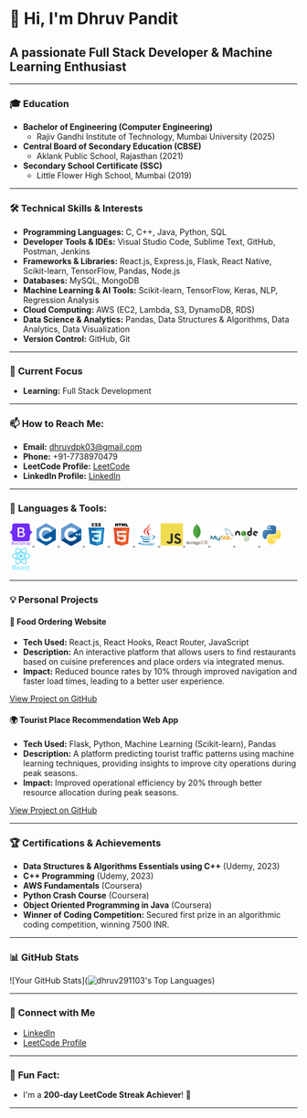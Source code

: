 # 👋 Hi, I'm Dhruv Pandit

## A passionate **Full Stack Developer** & **Machine Learning Enthusiast**

---

### 🎓 **Education**
- **Bachelor of Engineering (Computer Engineering)**
  - Rajiv Gandhi Institute of Technology, Mumbai University (2025)
- **Central Board of Secondary Education (CBSE)**
  - Aklank Public School, Rajasthan (2021)
- **Secondary School Certificate (SSC)**
  - Little Flower High School, Mumbai (2019)

---

### 🛠️ **Technical Skills & Interests**

- **Programming Languages:** C, C++, Java, Python, SQL
- **Developer Tools & IDEs:** Visual Studio Code, Sublime Text, GitHub, Postman, Jenkins
- **Frameworks & Libraries:** React.js, Express.js, Flask, React Native, Scikit-learn, TensorFlow, Pandas, Node.js
- **Databases:** MySQL, MongoDB
- **Machine Learning & AI Tools:** Scikit-learn, TensorFlow, Keras, NLP, Regression Analysis
- **Cloud Computing:** AWS (EC2, Lambda, S3, DynamoDB, RDS)
- **Data Science & Analytics:** Pandas, Data Structures & Algorithms, Data Analytics, Data Visualization
- **Version Control:** GitHub, Git

---

### 🌱 **Current Focus**
- **Learning:** Full Stack Development

---

### 📫 **How to Reach Me:**
- **Email:** [dhruvdpk03@gmail.com](mailto:dhruvdpk03@gmail.com)
- **Phone:** +91-7738970479
- **LeetCode Profile:** [LeetCode](https://leetcode.com/u/dhruvdpk03/)
- **LinkedIn Profile:** [LinkedIn](https://www.linkedin.com/in/dhruv-pandit-282a0022b/)

---

### 🔧 **Languages & Tools:**
<p align="left">
  <a href="https://getbootstrap.com" target="_blank" rel="noreferrer"> <img src="https://raw.githubusercontent.com/devicons/devicon/master/icons/bootstrap/bootstrap-plain-wordmark.svg" alt="bootstrap" width="40" height="40"/> </a>
  <a href="https://www.cprogramming.com/" target="_blank" rel="noreferrer"> <img src="https://raw.githubusercontent.com/devicons/devicon/master/icons/c/c-original.svg" alt="c" width="40" height="40"/> </a>
  <a href="https://www.w3schools.com/cpp/" target="_blank" rel="noreferrer"> <img src="https://raw.githubusercontent.com/devicons/devicon/master/icons/cplusplus/cplusplus-original.svg" alt="cplusplus" width="40" height="40"/> </a>
  <a href="https://www.w3schools.com/css/" target="_blank" rel="noreferrer"> <img src="https://raw.githubusercontent.com/devicons/devicon/master/icons/css3/css3-original-wordmark.svg" alt="css3" width="40" height="40"/> </a>
  <a href="https://www.w3.org/html/" target="_blank" rel="noreferrer"> <img src="https://raw.githubusercontent.com/devicons/devicon/master/icons/html5/html5-original-wordmark.svg" alt="html5" width="40" height="40"/> </a>
  <a href="https://www.java.com" target="_blank" rel="noreferrer"> <img src="https://raw.githubusercontent.com/devicons/devicon/master/icons/java/java-original.svg" alt="java" width="40" height="40"/> </a>
  <a href="https://developer.mozilla.org/en-US/docs/Web/JavaScript" target="_blank" rel="noreferrer"> <img src="https://raw.githubusercontent.com/devicons/devicon/master/icons/javascript/javascript-original.svg" alt="javascript" width="40" height="40"/> </a>
  <a href="https://www.mongodb.com/" target="_blank" rel="noreferrer"> <img src="https://raw.githubusercontent.com/devicons/devicon/master/icons/mongodb/mongodb-original-wordmark.svg" alt="mongodb" width="40" height="40"/> </a>
  <a href="https://www.mysql.com/" target="_blank" rel="noreferrer"> <img src="https://raw.githubusercontent.com/devicons/devicon/master/icons/mysql/mysql-original-wordmark.svg" alt="mysql" width="40" height="40"/> </a>
  <a href="https://nodejs.org" target="_blank" rel="noreferrer"> <img src="https://raw.githubusercontent.com/devicons/devicon/master/icons/nodejs/nodejs-original-wordmark.svg" alt="nodejs" width="40" height="40"/> </a>
  <a href="https://www.python.org" target="_blank" rel="noreferrer"> <img src="https://raw.githubusercontent.com/devicons/devicon/master/icons/python/python-original.svg" alt="python" width="40" height="40"/> </a>
  <a href="https://reactjs.org/" target="_blank" rel="noreferrer"> <img src="https://raw.githubusercontent.com/devicons/devicon/master/icons/react/react-original-wordmark.svg" alt="react" width="40" height="40"/> </a>
</p>

---

### 💡 **Personal Projects**

#### 🍔 **Food Ordering Website**
- **Tech Used:** React.js, React Hooks, React Router, JavaScript
- **Description:** An interactive platform that allows users to find restaurants based on cuisine preferences and place orders via integrated menus.
- **Impact:** Reduced bounce rates by 10% through improved navigation and faster load times, leading to a better user experience.

[View Project on GitHub](https://github.com/dhruv291103/SmartGymWebsite)

#### 🌍 **Tourist Place Recommendation Web App**
- **Tech Used:** Flask, Python, Machine Learning (Scikit-learn), Pandas
- **Description:** A platform predicting tourist traffic patterns using machine learning techniques, providing insights to improve city operations during peak seasons.
- **Impact:** Improved operational efficiency by 20% through better resource allocation during peak seasons.

[View Project on GitHub](https://github.com/dhruv291103/TouristPredictionProject)

---

### 🏆 **Certifications & Achievements**
- **Data Structures & Algorithms Essentials using C++** (Udemy, 2023)
- **C++ Programming** (Udemy, 2023)
- **AWS Fundamentals** (Coursera)
- **Python Crash Course** (Coursera)
- **Object Oriented Programming in Java** (Coursera)
- **Winner of Coding Competition:** Secured first prize in an algorithmic coding competition, winning 7500 INR.

---

### 📊 **GitHub Stats**
![Your GitHub Stats](![dhruv291103's Top Languages](https://github-readme-stats.vercel.app/api/top-langs/?username=dhruv291103&theme=vue-dark&show_icons=true&hide_border=true&layout=compact))

---

### 🤝 **Connect with Me**
- [LinkedIn](https://www.linkedin.com/in/dhruv-pandit-282a0022b/)
- [LeetCode Profile](https://leetcode.com/u/dhruvdpk03/)

---

### 💬 **Fun Fact:**
- I'm a **200-day LeetCode Streak Achiever**! 🚀

---
